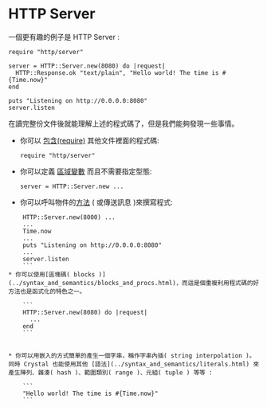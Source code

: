 # HTTP Server

一個更有趣的例子是  HTTP Server :

```crystal
require "http/server"

server = HTTP::Server.new(8080) do |request|
  HTTP::Response.ok "text/plain", "Hello world! The time is #{Time.now}"
end

puts "Listening on http://0.0.0.0:8080"
server.listen
```


在讀完整份文件後就能理解上述的程式碼了，但是我們能夠發現一些事情。

* 你可以 [包含(require)](../syntax_and_semantics/requiring_files.html)   其他文件裡面的程式碼:

    ```
    require "http/server"
    ```

* 你可以定義 [區域變數](../syntax_and_semantics/local_variables.html) 而且不需要指定型態:

    ```
    server = HTTP::Server.new ...
    ```


* 你可以呼叫物件的[方法](../syntax_and_semantics/classes_and_methods.html) ( 或傳送訊息 )來撰寫程式:
```
    HTTP::Server.new(8000) ...
    ...
    Time.now
    ...
    puts "Listening on http://0.0.0.0:8080"
    ...
    server.listen
    ```
* 你可以使用[區塊碼( blocks )](../syntax_and_semantics/blocks_and_procs.html)，而這是個重複利用程式碼的好方法也是函式化的特色之一。

    ```
    HTTP::Server.new(8080) do |request|
      ...
    end
    ```


* 你可以用嵌入的方式簡單的產生一個字串，稱作字串內插( string interpolation )。同時 Crystal 也能使用其他 [語法](../syntax_and_semantics/literals.html) 來產生陣列、雜湊( hash )、範圍類別( range )、元組( tuple ) 等等 :

    ```
    "Hello world! The time is #{Time.now}"
    ```


